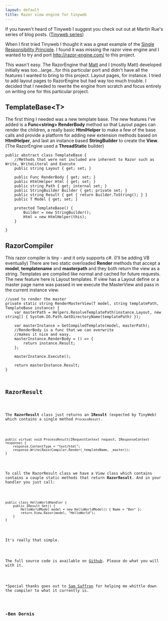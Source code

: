 ```yaml
---
layout: default
title: Razor view engine for tinyweb
---
```


<p>If you haven't heard of Tinyweb I suggest you check out out at Martin Rue's series of blog posts. (<a href='http://invalidcast.com/2011/05/tinyweb-series-1-getting-started'>Tinyweb series</a>)</p>

<p>When I first tried Tinyweb I thought it was a great example of the <a href='http://en.wikipedia.org/wiki/Single_responsibility_principle'>Single Responsibility Principle</a>. I found it was missing the razor view engine and I wanted to try and port <a href='http://razor-engine.com/'>http://razor-engine.com/</a> to this project.</p>

<p>This wasn't easy. The RazorEngine that <a href='http://fidelitydesign.net'>Matt</a> and I (mostly Matt) developed initially was too...large...for this particular port and didn't have all the features I wanted to bring to this project. Layout pages, for instance. I tried to add layout pages to RazorEngine but had way too much trouble. I decided that I needed to rewrite the engine from scratch and focus entirely on writing one for this particular project.</p>

<h2>TemplateBase&lt;T&gt;</h2>

<p>The first thing I needed was a new template base. The new features I've added is a <strong>Func&lt;string&gt; RenderBody</strong> method so that Layout pages can render the children, a really basic <strong>HtmlHelper</strong> to make a few of the base calls and provide a platform for adding new extension methods based on <strong>HtmlHelper</strong>, and last an instance based <strong>StringBuilder</strong> to create the <strong>View</strong>. (The RazorEngine used a <strong>ThreadStatic</strong> builder)</p>

<pre style='overflow:scroll;'><code>public abstract class TemplateBase<T> {
    //Methods that were not included are inherent to Razor such as Write, WriteLiteral and Execute
    public string Layout { get; set; }

    public Func<string> RenderBody { get; set; }
    public HtmlHelper<T> Html { get; set; }
    public string Path { get; internal set; }
    public StringBuilder Builder { get; private set; }
    public string Result { get { return Builder.ToString(); } }
    public T Model { get; set; }

    protected TemplateBase() {
        Builder = new StringBuilder();
        Html = new HtmlHelper<T>(this);
    }

}
</code></pre>

<h2>RazorCompiler</h2>

<p>This razor compiler is tiny - and it only supports c#. (I'll be adding VB eventually) There are two static overloaded <strong>Render</strong> methods that accept a <strong>model</strong>, <strong>templatename</strong> and <strong>masterpath</strong> and they both return the view as a string. Templates are compiled like normal and cached for future requests. The new feature here is Layout templates. If view has a Layout define or a master page name was passed in we execute the MasterView and pass in the current instance view.</p>

<pre style='overflow:scroll;'><code>//used to render the master
private static string RenderMasterView<T>(T model, string templatePath, TemplateBase<T> instance) {
    var masterPath = Helpers.ResolveTemplatePath(instance.Layout, new string[] { System.IO.Path.GetDirectoryName(templatePath) });

    var masterInstance = GetCompiledTemplate<object>(model, masterPath);
    //RenderBody is a func that we can overwrite
    //makes it nice and easy.
    masterInstance.RenderBody = () => {
        return instance.Result;
    };

    masterInstance.Execute();

    return masterInstance.Result;
}
</code></pre>

<h2>RazorResult</h2>

<p>The <strong>RazorResult</strong> class just returns an <strong>IResult</strong> (expected by TinyWeb) which contains a single method <code>ProcessResult</code>.</p>

<pre style='overflow:scroll;'><code>public virtual void ProcessResult(IRequestContext request, IResponseContext response) {
    response.ContentType = "text/html";
    response.Write(RazorCompiler.Render(_templateName, _master));
}
</code></pre>

<p>To call the RazorResult class we have a View class which contains contains a couple static methods that return <strong>RazorResult</strong>. And in your handler you just call: </p>

<pre><code>public class HelloWorldHandler {
    public IResult Get() {
        HelloWorldModel model = new HelloWorldModel() { Name = "Ben" };
        return View.Razor<HelloWorldModel>(model, "HelloWorld");
    }
}
</code></pre>

<p>It's really that simple.</p>

<p>The full source code is available on <a href='https://github.com/Buildstarted/Tinyweb'>Github</a>. Please do what you will with it.</p>

<p>*Special thanks goes out to <a href='http://samsaffron.com/'>Sam Saffron</a> for helping me whittle down the compiler to what it currently is.</p>

<h3>-Ben Dornis</h3>